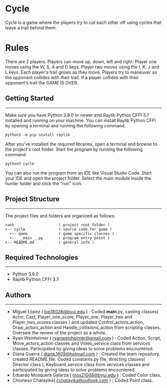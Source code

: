 # Cycle
Cycle is a game where the players try to cut each other off using cycles that leave a trail behind them.

# Rules
There are 2 players. Players can move up, down, left and right: Player one moves using the W, S, A and D keys. Player two moves using the I, K, J and L keys. Each player's trail grows as they move. Players try to maneuver so the opponent collides with their trail. If a player collides with their opponent's trail the GAME IS OVER.

## Getting Started
---
Make sure you have Python 3.8.0 or newer and Raylib Python CFFI 3.7 installed and running on your machine. You can install Raylib Python CFFI by opening a terminal and running the following command.
```
python3 -m pip install raylib
```
After you've installed the required libraries, open a terminal and browse to the project's root folder. Start the program by running the following command.
```
python3 cycle
```
You can also run the program from an IDE like Visual Studio Code. Start your IDE and open the project folder. Select the main module inside the hunter folder and click the "run" icon.

## Project Structure
---
The project files and folders are organized as follows:
```
root                    ( project root folder )
+-- cycle               ( source code for game )
  +-- game              ( game specific classes )
  +-- __main__.py       ( program entry point )
+-- README.md           ( general info )
```

## Required Technologies
---
* Python 3.8.0
* Raylib Python CFFI 3.7

## Authors
---
* Miguel López ( lop18028@byui.edu ) : Coded __main__.py, casting classes( Actor, Cast, Player_one_score, Player_one, Player_two and Player_two_scores classes ) and updated Control_actors_action, Draw_actors_action and Handle_collisions_action from scripting classes. Oversaw the review of the project as a whole.
* Ryan Weinheimer ( ryanweinheimer@gmail.com ) : Coded Action, Script, Move_actors_action classes and Video_service class from services classes. Participated by giving ideas to solve problems encountered.
* Diana Guerra ( diana.1609@hotmail.com ) : Created the team repository, created README file. Coded constants.py file, directing classes( Director class ), Keyboard_service class from services classes and participated by giving ideas to solve problems encountered.
* Eduardo Mosquera Galarza ( mos21008@byui.edu ) : Coded Color class.
* Chioneso Chatayika( cchatayika@outlook.com ) : Coded Point class.

